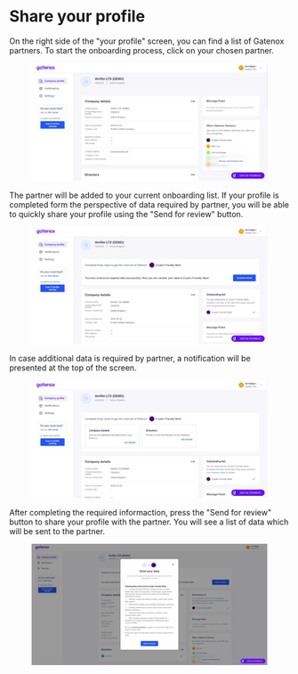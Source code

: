# Share your profile

On the right side of the "your profile" screen, you can find a list of Gatenox partners. To start the onboarding process, click on your chosen partner.

<figure><img src="../../Images/Share_profile.png" alt=""><figcaption></figcaption></figure>

The partner will be added to your current onboarding list. If your profile is completed form the perspective of data required by partner, you will be able to quickly share your profile using the "Send for review" button.

<figure><img src="../../docs/Images/Share_profile_onboarding1.png" alt=""><figcaption></figcaption></figure>

In case additional data is required by partner, a notification will be presented at the top of the screen.

<figure><img src="../../docs/Images/Share_profile_onboarding_missing.png" alt=""><figcaption></figcaption></figure>

After completing the required informaction, press the "Send for review" button to share your profile with the partner. You will see a list of data which will be sent to the partner.

<figure><img src="../../docs/Images/Share_profile_onboarding_send.png" alt=""><figcaption></figcaption></figure>
